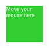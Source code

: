 <style>
  .hover-ex{
  width: 100px;
  height: 100px;
  background-color:limegreen;
  color: white;
  }
  .hover-ex:hover{
  background-color: crimson;
  width: 150px;
  height:150px;
  }
  </style>
  <div class="hover-ex"> Move your mouse here</div>
